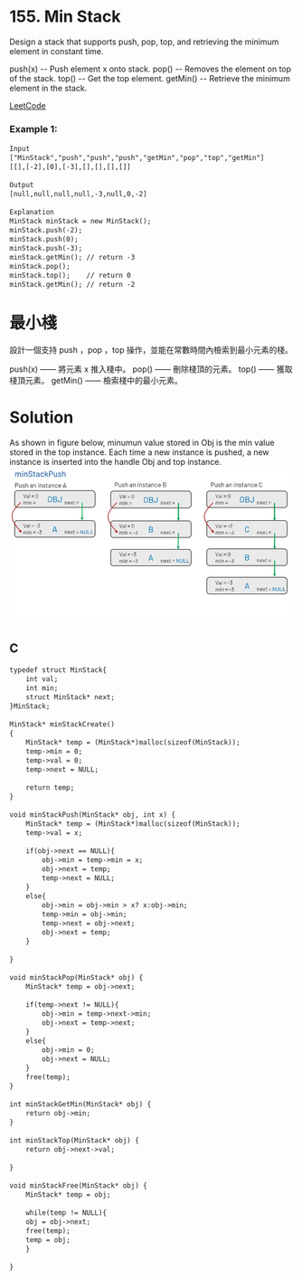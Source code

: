 # 155. Min Stack
Design a stack that supports push, pop, top, and retrieving the minimum element in constant time.

push(x) -- Push element x onto stack.
pop() -- Removes the element on top of the stack.
top() -- Get the top element.
getMin() -- Retrieve the minimum element in the stack.

[LeetCode](https://leetcode.com/problems/min-stack/)  

### Example 1:
```
Input
["MinStack","push","push","push","getMin","pop","top","getMin"]
[[],[-2],[0],[-3],[],[],[],[]]

Output
[null,null,null,null,-3,null,0,-2]

Explanation
MinStack minStack = new MinStack();
minStack.push(-2);
minStack.push(0);
minStack.push(-3);
minStack.getMin(); // return -3
minStack.pop();
minStack.top();    // return 0
minStack.getMin(); // return -2
```

# 最小棧
設計一個支持 push ，pop ，top 操作，並能在常數時間內檢索到最小元素的棧。

push(x) —— 將元素 x 推入棧中。
pop() —— 刪除棧頂的元素。
top() —— 獲取棧頂元素。
getMin() —— 檢索棧中的最小元素。


# Solution  
As shown in figure below, minumun value stored in Obj is the min value stored in the top instance.
Each time a new instance is pushed, a new instance is inserted into the handle Obj and top instance.  
<img src="img/155.JPG" width = "650"/>


## C

```
typedef struct MinStack{
    int val;
    int min;
    struct MinStack* next;
}MinStack;

MinStack* minStackCreate()
{
    MinStack* temp = (MinStack*)malloc(sizeof(MinStack));
    temp->min = 0;
    temp->val = 0;
    temp->next = NULL;

    return temp;
}

void minStackPush(MinStack* obj, int x) {
    MinStack* temp = (MinStack*)malloc(sizeof(MinStack));
    temp->val = x;

    if(obj->next == NULL){
        obj->min = temp->min = x;        
        obj->next = temp;        
        temp->next = NULL;
    }
    else{
        obj->min = obj->min > x? x:obj->min;
        temp->min = obj->min;
        temp->next = obj->next;
        obj->next = temp;           
    }

}

void minStackPop(MinStack* obj) {
    MinStack* temp = obj->next;

    if(temp->next != NULL){
        obj->min = temp->next->min;
        obj->next = temp->next;    
    }
    else{
        obj->min = 0;
        obj->next = NULL;
    }
    free(temp);
}

int minStackGetMin(MinStack* obj) {
    return obj->min;
}

int minStackTop(MinStack* obj) {
    return obj->next->val;

}

void minStackFree(MinStack* obj) {
    MinStack* temp = obj;

    while(temp != NULL){
    obj = obj->next;
    free(temp);
    temp = obj;
    }

}
```


